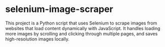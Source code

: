 # selenium-image-scraper
This project is a Python script that uses Selenium to scrape images from websites that load content dynamically with JavaScript. It handles loading more images by scrolling and clicking through multiple pages, and saves high-resolution images locally.
